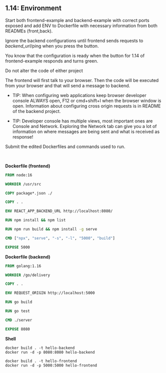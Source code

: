 ## 1.14: Environment

Start both frontend-example and backend-example with correct ports exposed and add ENV to Dockerfile with necessary information from both READMEs (front,back).

Ignore the backend configurations until frontend sends requests to _backend_url_/ping when you press the button.

You know that the configuration is ready when the button for 1.14 of frontend-example responds and turns green.

Do not alter the code of either project

The frontend will first talk to your browser. Then the code will be executed from your browser and that will send a message to backend.

- TIP: When configuring web applications keep browser developer console ALWAYS open, F12 or cmd+shift+I when the browser window is open. Information about configuring cross origin requests is in README of the backend project.

- TIP: Developer console has multiple views, most important ones are Console and Network. Exploring the Network tab can give you a lot of information on where messages are being sent and what is received as response!

Submit the edited Dockerfiles and commands used to run.

&nbsp;


**Dockerfile (frontend)**

```Dockerfile
FROM node:16

WORKDIR /usr/src

COPY package*.json ./

COPY . .

ENV REACT_APP_BACKEND_URL http://localhost:8080/

RUN npm install && npm list

RUN npm run build && npm install -g serve

CMD ["npx", "serve", "-s", "-l", "5000", "build"]

EXPOSE 5000
```

**Dockerfile (backend)**

```Dockerfile
FROM golang:1.16

WORKDIR /go/delivery

COPY . .

ENV REQUEST_ORIGIN http://localhost:5000

RUN go build

RUN go test

CMD ./server

EXPOSE 8080
```

**Shell**

```shell
docker build . -t hello-backend
docker run -d -p 8080:8080 hello-backend

docker build . -t hello-frontend
docker run -d -p 5000:5000 hello-frontend
```

&nbsp;
